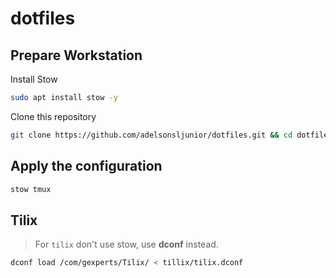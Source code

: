# dotfiles

## Prepare Workstation

Install Stow
~~~bash
sudo apt install stow -y
~~~

Clone this repository

~~~bash
git clone https://github.com/adelsonsljunior/dotfiles.git && cd dotfiles
~~~

## Apply the configuration

~~~bash
stow tmux
~~~

## Tilix

> For `tilix` don't use stow, use **dconf** instead.

~~~bash
dconf load /com/gexperts/Tilix/ < tillix/tilix.dconf
~~~